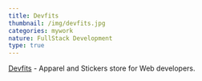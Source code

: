 ```yaml
---
title: Devfits
thumbnail: /img/devfits.jpg
categories: mywork
nature: FullStack Development
type: true
---
```


 [Devfits](https://devfits-next-prod.herokuapp.com/) - Apparel and Stickers
  store for Web developers.
